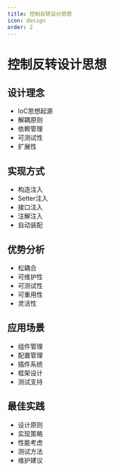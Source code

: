 ```yaml
---
title: 控制反转设计思想
icon: design
order: 2
---
```


# 控制反转设计思想

## 设计理念
- IoC思想起源
- 解耦原则
- 依赖管理
- 可测试性
- 扩展性

## 实现方式
- 构造注入
- Setter注入
- 接口注入
- 注解注入
- 自动装配

## 优势分析
- 松耦合
- 可维护性
- 可测试性
- 可重用性
- 灵活性

## 应用场景
- 组件管理
- 配置管理
- 插件系统
- 框架设计
- 测试支持

## 最佳实践
- 设计原则
- 实现策略
- 性能考虑
- 测试方法
- 维护建议
